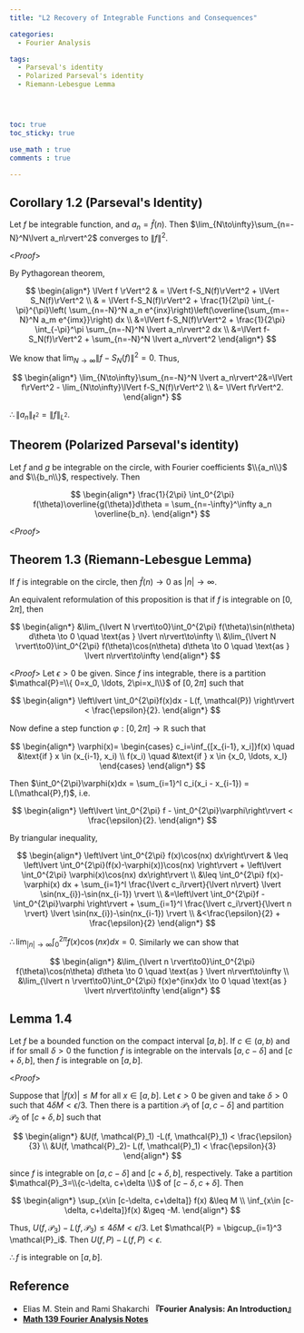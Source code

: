 ```yaml
---
title: "L2 Recovery of Integrable Functions and Consequences"

categories:
  - Fourier Analysis

tags:
  - Parseval's identity
  - Polarized Parseval's identity
  - Riemann-Lebesgue Lemma




toc: true
toc_sticky: true

use_math : true
comments : true

---
```


## Corollary 1.2 (Parseval's Identity)
Let $f$ be integrable function, and $a_n= \hat{f}(n)$. Then $\lim_{N\to\infty}\sum_{n=-N}^N\lvert a_n\rvert^2$ converges to $\lVert f \rVert^2$.

<*Proof*>

By Pythagorean theorem, 

$$
\begin{align*}
\lVert f \rVert^2 & = \lVert f-S_N(f)\rVert^2 + \lVert S_N(f)\rVert^2 \\
 & = \lVert f-S_N(f)\rVert^2 + \frac{1}{2\pi} \int_{-\pi}^{\pi}\left( \sum_{n=-N}^N a_n e^{inx}\right)\left(\overline{\sum_{m=-N}^N a_m e^{imx}}\right) dx \\
 &=\lVert f-S_N(f)\rVert^2 + \frac{1}{2\pi} \int_{-\pi}^\pi \sum_{n=-N}^N \lvert a_n\rvert^2 dx \\
 &=\lVert f-S_N(f)\rVert^2 + \sum_{n=-N}^N \lvert a_n\rvert^2
\end{align*}
$$ 

We know that $\lim_{N\to\infty}\lVert f-S_N(f)\rVert^2=0$.  Thus,

$$
\begin{align*}
\lim_{N\to\infty}\sum_{n=-N}^N \lvert a_n\rvert^2&=\lVert f\rVert^2 - \lim_{N\to\infty}\lVert f-S_N(f)\rVert^2 \\
&= \lVert f\rVert^2.
\end{align*}
$$

$\therefore \lVert a_n\rVert_{\ell^2}= \lVert f\rVert_{L^2}$.

$$\tag*{$\square$}$$

## Theorem (Polarized Parseval's identity)
Let $f$ and $g$ be integrable on the circle, with Fourier coefficients $\\{a_n\\}$ and $\\{b_n\\}$, respectively. Then 

$$
\begin{align*}
\frac{1}{2\pi} \int_0^{2\pi} f(\theta)\overline{g(\theta)}d\theta = \sum_{n=-\infty}^\infty a_n \overline{b_n}.
\end{align*}
$$

<*Proof*>

## Theorem 1.3 (Riemann-Lebesgue Lemma)
If $f$ is integrable on the circle, then $\hat{f}(n) \to 0$ as $\lvert n\rvert\to\infty$. 

An equivalent reformulation of this proposition is that if $f$ is integrable on $[0,2\pi]$, then

$$
\begin{align*}
&\lim_{\lvert N \rvert\to0}\int_0^{2\pi} f(\theta)\sin(n\theta) d\theta \to 0 \quad \text{as } \lvert n\rvert\to\infty \\
&\lim_{\lvert N \rvert\to0}\int_0^{2\pi} f(\theta)\cos(n\theta) d\theta \to 0 \quad \text{as } \lvert n\rvert\to\infty 
\end{align*}
$$

<*Proof*>
Let $\epsilon >0$ be given. Since $f$ ins integrable, there is a partition $\mathcal{P}=\\{ 0=x_0, \ldots, 2\pi=x_l\\}$ of $[0,2\pi]$ such that 

$$
\begin{align*}
\left\lvert \int_0^{2\pi}f(x)dx - L(f, \mathcal{P}) \right\rvert < \frac{\epsilon}{2}.
\end{align*}
$$

Now define a step function $\varphi: [0,2\pi]\to\mathbb{R}$ such that 

$$
\begin{align*}
\varphi(x)=
\begin{cases}
c_i=\inf_{[x_{i-1}, x_i]}f(x) \quad &\text{if } x \in (x_{i-1}, x_i) \\
f(x_i) \quad  &\text{if } x \in {x_0, \ldots, x_l}
\end{cases}
\end{align*}
$$

Then $\int_0^{2\pi}\varphi(x)dx = \sum_{i=1}^l c_i(x_i - x_{i-1}) = L(\mathcal{P},f)$, i.e. 

$$
\begin{align*}
\left\lvert \int_0^{2\pi} f - \int_0^{2\pi}\varphi\right\rvert < \frac{\epsilon}{2}.
\end{align*}
$$

By triangular inequality, 

$$
\begin{align*}
\left\lvert \int_0^{2\pi} f(x)\cos(nx) dx\right\rvert & \leq \left\lvert \int_0^{2\pi}(f(x)-\varphi(x))\cos(nx) \right\rvert + \left\lvert \int_0^{2\pi} \varphi(x)\cos(nx) dx\right\rvert \\
&\leq \int_0^{2\pi} f(x)-\varphi(x) dx + \sum_{i=1}^l \frac{\lvert c_i\rvert}{\lvert n\rvert} \lvert \sin(nx_{i})-\sin(nx_{i-1}) \rvert \\
&=\left\lvert \int_0^{2\pi}f - \int_0^{2\pi}\varphi \right\rvert + \sum_{i=1}^l \frac{\lvert c_i\rvert}{\lvert n \rvert} \lvert \sin(nx_{i})-\sin(nx_{i-1}) \rvert \\
&<\frac{\epsilon}{2} + \frac{\epsilon}{2}
\end{align*}
$$

$\therefore \lim_{\lvert n \rvert \to \infty} \int_0^{2\pi}f(x)\cos(nx)dx=0$. Similarly we can show that 

$$
\begin{align*}
&\lim_{\lvert n \rvert\to0}\int_0^{2\pi} f(\theta)\cos(n\theta) d\theta \to 0 \quad \text{as } \lvert n\rvert\to\infty \\
&\lim_{\lvert n \rvert\to0}\int_0^{2\pi} f(x)e^{inx}dx \to 0 \quad \text{as } \lvert n\rvert\to\infty
\end{align*}
$$

$$\tag*{$\square$}$$

## Lemma 1.4
Let $f$ be a bounded function on the compact interval $[a,b]$. If $c\in (a,b)$ and if for small $\delta>0$ the function $f$ is integrable on the intervals $[a,c-\delta]$ and $[c+\delta, b]$, then $f$ is integrable on $[a,b]$.

<*Proof*>

Suppose that $\lvert f(x) \rvert \leq M$ for all $x\in [a,b]$. Let $\epsilon>0$ be given and take $\delta>0$ such that $4\delta M < \epsilon/3$.  Then there is a partition $\mathcal{P}_1$ of $[a,c-\delta]$ and partition $\mathcal{P}_2$ of $[c+\delta, b]$ such that 

$$
\begin{align*}
&U(f, \mathcal{P}_1) -L(f, \mathcal{P}_1) < \frac{\epsilon}{3} \\
&U(f, \mathcal{P}_2)- L(f, \mathcal{P}_1) < \frac{\epsilon}{3}
\end{align*}
$$

since $f$ is integrable on $[a, c-\delta]$ and $[c+\delta, b]$, respectively. Take a partition $\mathcal{P}_3=\\{c-\delta, c+\delta \\}$ of $[c-\delta, c+\delta]$. Then 

$$
\begin{align*}
\sup_{x\in [c-\delta, c+\delta]} f(x) &\leq M \\
\inf_{x\in [c-\delta, c+\delta]}f(x) &\geq -M.
\end{align*}
$$

Thus, $U(f, \mathcal{P}_{3}) - L(f, \mathcal{P}_{3}) \leq 4\delta M < \epsilon/3$. Let $\mathcal{P} = \bigcup_{i=1}^3  \mathcal{P}_i$. Then $U(f, P)- L(f,P) < \epsilon$.

$\therefore f$ is integrable on $[a,b]$.

$$\tag*{$\square$}$$



## Reference
- Elias M. Stein and  Rami Shakarchi **『**Fourier Analysis: An Introduction**』**
- **[Math 139 Fourier Analysis Notes](https://drive.google.com/file/d/1f1pp1QkF0BqqLELBrKyk69X0ofd3SjdR/view?usp=sharing)**
